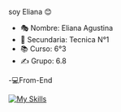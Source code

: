 soy Eliana 😊

- 🎭 Nombre: Eliana Agustina
- &#127979; Secundaria: Tecnica N°1
- &#128218; Curso: 6°3
- &#9997; Grupo: 6.8
  
-💻From-End

[![My Skills](https://skillicons.dev/icons?i=js,html,css,java,vscode)](https://skillicons.dev)
